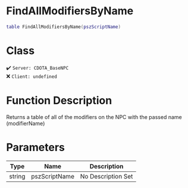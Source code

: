 # FindAllModifiersByName
```lua
table FindAllModifiersByName(pszScriptName)
```
# Class
✔️ `Server: CDOTA_BaseNPC`  
❌ `Client: undefined`  

# Function Description
Returns a table of all of the modifiers on the NPC with the passed name (modifierName)
# Parameters
Type|Name|Description
--|--|--
string|pszScriptName|No Description Set

